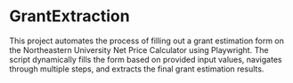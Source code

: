 # GrantExtraction
This project automates the process of filling out a grant estimation form on the Northeastern University Net Price Calculator using Playwright. The script dynamically fills the form based on provided input values, navigates through multiple steps, and extracts the final grant estimation results.
